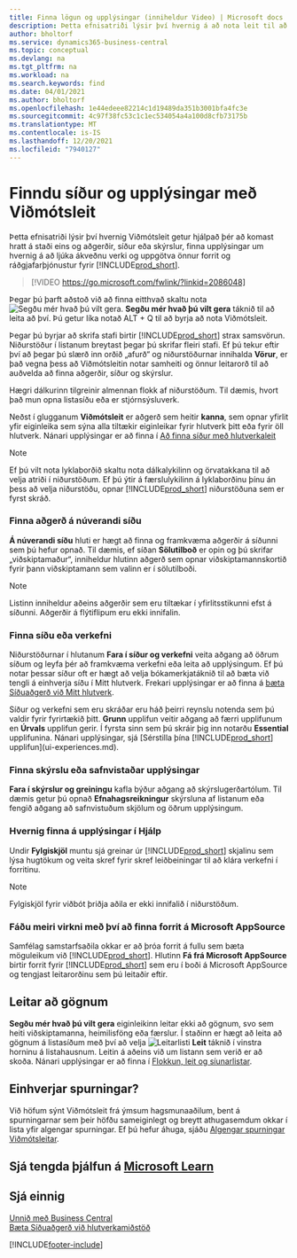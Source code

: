```yaml
---
title: Finna lögun og upplýsingar (inniheldur Video) | Microsoft docs
description: Þetta efnisatriði lýsir því hvernig á að nota leit til að finna aðgerðir, síður, skýrslur, skjöl og gögn, ásamt öðrum forritum og ráðgjafarþjónustum.
author: bholtorf
ms.service: dynamics365-business-central
ms.topic: conceptual
ms.devlang: na
ms.tgt_pltfrm: na
ms.workload: na
ms.search.keywords: find
ms.date: 04/01/2021
ms.author: bholtorf
ms.openlocfilehash: 1e44edeee82214c1d19489da351b3001bfa4fc3e
ms.sourcegitcommit: 4c97f38fc53c1c1ec534054a4a100d8cfb73175b
ms.translationtype: MT
ms.contentlocale: is-IS
ms.lasthandoff: 12/20/2021
ms.locfileid: "7940127"
---
```

# <a name="finding-pages-and-information-with-tell-me"></a>Finndu síður og upplýsingar með Viðmótsleit  
Þetta efnisatriði lýsir því hvernig Viðmótsleit getur hjálpað þér að komast hratt á staði eins og aðgerðir, síður eða skýrslur, finna upplýsingar um hvernig á að ljúka ákveðnu verki og uppgötva önnur forrit og ráðgjafarþjónustur fyrir [!INCLUDE[prod_short](includes/prod_short.md)].  


> [!VIDEO https://go.microsoft.com/fwlink/?linkid=2086048]

Þegar þú þarft aðstoð við að finna eitthvað skaltu nota ![Segðu mér hvað þú vilt gera.](media/ui-search/search.png "Leit að síðu eða skýrslu") **Segðu mér hvað þú vilt gera** táknið til að leita að því. Þú getur líka notað ALT + Q til að byrja að nota Viðmótsleit.

Þegar þú byrjar að skrifa stafi birtir [!INCLUDE[prod_short](includes/prod_short.md)] strax samsvörun. Niðurstöður í listanum breytast þegar þú skrifar fleiri stafi. Ef þú tekur eftir því að þegar þú slærð inn orðið „afurð“ og niðurstöðurnar innihalda **Vörur**, er það vegna þess að Viðmótsleitin notar samheiti og önnur leitarorð til að auðvelda að finna aðgerðir, síður og skýrslur.

Hægri dálkurinn tilgreinir almennan flokk af niðurstöðum. Til dæmis, hvort það mun opna listasíðu eða er stjórnsýsluverk.  

Neðst í glugganum **Viðmótsleit** er aðgerð sem heitir **kanna**, sem opnar yfirlit yfir eiginleika sem sýna alla tiltækir eiginleikar fyrir hlutverk þitt eða fyrir öll hlutverk. Nánari upplýsingar er að finna í [Að finna síður með hlutverkaleit](ui-role-explorer.md)

> [!NOTE]  
>   Ef þú vilt nota lyklaborðið skaltu nota dálkalykilinn og örvatakkana til að velja atriði í niðurstöðum. Ef þú ýtir á færslulykilinn á lyklaborðinu þínu án þess að velja niðurstöðu, opnar [!INCLUDE[prod_short](includes/prod_short.md)] niðurstöðuna sem er fyrst skráð.

### <a name="finding-an-action-on-the-current-page"></a>Finna aðgerð á núverandi síðu
**Á núverandi síðu** hluti er hægt að finna og framkvæma aðgerðir á síðunni sem þú hefur opnað. Til dæmis, ef síðan **Sölutilboð** er opin og þú skrifar „viðskiptamaður“, inniheldur hlutinn aðgerð sem opnar viðskiptamannskortið fyrir þann viðskiptamann sem valinn er í sölutilboði.

> [!NOTE]  
>   Listinn inniheldur aðeins aðgerðir sem eru tiltækar í yfirlitsstikunni efst á síðunni. Aðgerðir á flýtiflipum eru ekki innifalin.  

### <a name="finding-a-page-or-a-task"></a>Finna síðu eða verkefni
Niðurstöðurnar í hlutanum **Fara í síður og verkefni** veita aðgang að öðrum síðum og leyfa þér að framkvæma verkefni eða leita að upplýsingum. Ef þú notar þessar síður oft er hægt að velja bókamerkjatáknið til að bæta við tengli á einhverja síðu í Mitt hlutverk. Frekari upplýsingar er að finna á [bæta Síðuaðgerð við Mitt hlutverk](ui-bookmarks.md).

Síður og verkefni sem eru skráðar eru háð þeirri reynslu notenda sem þú valdir fyrir fyrirtækið þitt. **Grunn** upplifun veitir aðgang að færri upplifunum en **Úrvals** upplifun gerir. Í fyrsta sinn sem þú skráir þig inn notarðu **Essential** upplifunina. Nánari upplýsingar, sjá [Sérstilla þína [!INCLUDE[prod_short](includes/prod_short.md)] upplifun](ui-experiences.md).

### <a name="finding-a-report-or-archived-information"></a>Finna skýrslu eða safnvistaðar upplýsingar
**Fara í skýrslur og greiningu** kafla býður aðgang að skýrslugerðartólum. Til dæmis getur þú opnað **Efnahagsreikningur** skýrsluna af listanum eða fengið aðgang að safnvistuðum skjölum og öðrum upplýsingum.  

### <a name="finding-information-in-the-help"></a>Hvernig finna á upplýsingar í Hjálp
Undir **Fylgiskjöl** muntu sjá greinar úr [!INCLUDE[prod_short](includes/prod_short.md)] skjalinu sem lýsa hugtökum og veita skref fyrir skref leiðbeiningar til að klára verkefni í forritinu.    

> [!NOTE]  
> Fylgiskjöl fyrir viðbót þriðja aðila er ekki innifalið í niðurstöðum.

### <a name="getting-more-functionality-by-finding-an-app-on-microsoft-appsource"></a>Fáðu meiri virkni með því að finna forrit á Microsoft AppSource
Samfélag samstarfsaðila okkar er að þróa forrit á fullu sem bæta möguleikum við [!INCLUDE[prod_short](includes/prod_short.md)]. Hlutinn **Fá frá Microsoft AppSource** birtir forrit fyrir [!INCLUDE[prod_short](includes/prod_short.md)] sem eru í boði á Microsoft AppSource og tengjast leitarorðinu sem þú leitaðir eftir.

## <a name="searching-for-data"></a>Leitar að gögnum
**Segðu mér hvað þú vilt gera** eiginleikinn leitar ekki að gögnum, svo sem heiti viðskiptamanna, heimilisföng eða færslur. Í staðinn er hægt að leita að gögnum á listasíðum með því að velja ![Leitarlisti](media/ui-search/search-list.png "Tákn fyrir leitarlista") **Leit** táknið í vinstra horninu á listahausnum. Leitin á aðeins við um listann sem verið er að skoða. Nánari upplýsingar er að finna í [Flokkun, leit og síunarlistar](ui-enter-criteria-filters.md).

## <a name="questions"></a>Einhverjar spurningar?
Við höfum sýnt Viðmótsleit frá ýmsum hagsmunaaðilum, bent á spurningarnar sem þeir höfðu sameiginlegt og breytt athugasemdum okkar í lista yfir algengar spurningar. Ef þú hefur áhuga, sjáðu [Algengar spurningar Viðmótsleitar](ui-search-faq.md).

## <a name="see-related-training-at-microsoft-learn"></a>Sjá tengda þjálfun á [Microsoft Learn](/learn/modules/user-interface-dynamics-365-business-central/index)

## <a name="see-also"></a>Sjá einnig
[Unnið með Business Central](ui-work-product.md)  
[Bæta Síðuaðgerð við hlutverkamiðstöð](ui-bookmarks.md)


[!INCLUDE[footer-include](includes/footer-banner.md)]